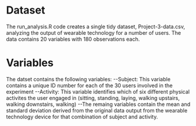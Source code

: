 # Dataset
The run_analysis.R code creates a single tidy dataset, Project-3-data.csv, analyzing the output of wearable technology for a number of users. The data contains 20 variables with 180 observations each.

# Variables
The datset contains the following variables:
--Subject: This variable contains a unique ID number for each of the 30 users involved in the experiment
--Activity: This variable identifies which of six different physical activites the user engaged in (sitting, standing, laying, walking upstairs, walking downstairs, walking)
--The remaing variables contain the mean and standard deviation derived from the original data output from the wearable technology device for that combination of subject and activity.
